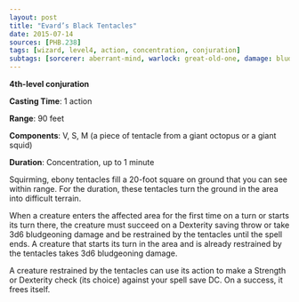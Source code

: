 ```yaml
---
layout: post
title: "Evard’s Black Tentacles"
date: 2015-07-14
sources: [PHB.238]
tags: [wizard, level4, action, concentration, conjuration]
subtags: [sorcerer: aberrant-mind, warlock: great-old-one, damage: bludgeoning]
---
```


**4th-level conjuration**

**Casting Time**: 1 action

**Range**: 90 feet

**Components**: V, S, M (a piece of tentacle from a giant octopus or a giant squid)

**Duration**: Concentration, up to 1 minute

Squirming, ebony tentacles fill a 20-foot square on ground that you can see within range. For the duration, these tentacles turn the ground in the area into difficult terrain.

When a creature enters the affected area for the first time on a turn or starts its turn there, the creature must succeed on a Dexterity saving throw or take 3d6 bludgeoning damage and be restrained by the tentacles until the spell ends. A creature that starts its turn in the area and is already restrained by the tentacles takes 3d6 bludgeoning damage.

A creature restrained by the tentacles can use its action to make a Strength or Dexterity check (its choice) against your spell save DC. On a success, it frees itself.
